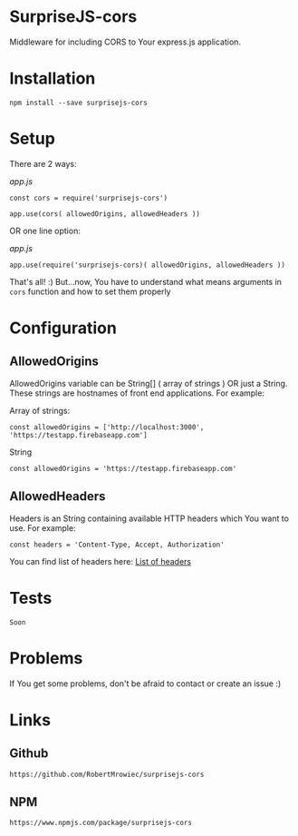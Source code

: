 # SurpriseJS-cors
Middleware for including CORS to Your express.js application.

# Installation
```
npm install --save surprisejs-cors
```

# Setup
There are 2 ways: 

_app.js_
```
const cors = require('surprisejs-cors')

app.use(cors( allowedOrigins, allowedHeaders ))
```

OR one line option:

_app.js_

```
app.use(require('surprisejs-cors)( allowedOrigins, allowedHeaders ))
```

That's all! :) But...now, You have to understand what means arguments in `cors` function and how to set them properly

# Configuration

## AllowedOrigins
AllowedOrigins variable can be String[] ( array of strings ) OR just a String. These strings are hostnames of front end applications. For example:

Array of strings:
```
const allowedOrigins = ['http://localhost:3000', 'https://testapp.firebaseapp.com']
```

String
```
const allowedOrigins = 'https://testapp.firebaseapp.com'
```

## AllowedHeaders
Headers is an String containing available HTTP headers which You want to use.
For example:

```
const headers = 'Content-Type, Accept, Authorization'
```

You can find list of headers here: [List of headers](https://developer.mozilla.org/en-US/docs/Web/HTTP/Headers/Access-Control-Allow-Headers)

# Tests
`Soon`

# Problems 
If You get some problems, don't be afraid to contact or create an issue :)

# Links

## Github
	https://github.com/RobertMrowiec/surprisejs-cors

## NPM
	https://www.npmjs.com/package/surprisejs-cors